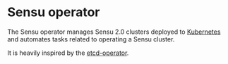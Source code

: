 # Sensu operator

The Sensu operator manages Sensu 2.0 clusters deployed to [Kubernetes][k8s-home] and automates tasks related to operating a Sensu cluster.

It is heavily inspired by the [etcd-operator](https://github.com/coreos/etcd-operator).

[k8s-home]: http://kubernetes.io
